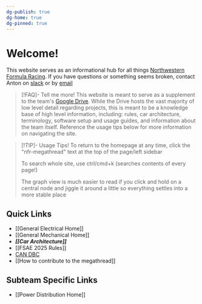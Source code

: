 ```yaml
---
dg-publish: true
dg-home: true
dg-pinned: true
---
```

# Welcome!
This website serves as an informational hub for all things [Northwestern Formula Racing](https://northwesternformularacing.com/). If you have questions or something seems broken, contact Anton on [slack](https://nufsae.slack.com/team/U05U23W4WJV) or by [email](mailto:antonwalvoord2027@u.northwestern.edu)

>[!FAQ]- Tell me more!
>This website is meant to serve as a supplement to the team's [Google Drive](https://drive.google.com/drive/u/1/folders/1boavSifWlNr12e1p5JiLdDr9w4vJpjsj). While the Drive hosts the vast majority of low level detail regarding projects, this is meant to be a knowledge base of high level information, including: rules, car architecture, terminology, software setup and usage guides, and information about the team itself. Reference the usage tips below for more information on navigating the site.

> [!TIP]- Usage Tips!
> To return to the homepage at any time, click the "nfr-megathread" text at the top of the page/left sidebar
> 
> To search whole site, use ctrl/cmd+k (searches contents of every page!)
> 
> The graph view is much easier to read if you click and hold on a central node and jiggle it around a little so everything settles into a more stable place
## Quick Links
- [[General Electrical Home]]
- [[General Mechanical Home]]
- ***[[Car Architecture]]***
- [[FSAE 2025 Rules]]
- [CAN DBC](https://nfr-learn.ue.r.appspot.com/can)
- [[How to contribute to the megathread]]

## Subteam Specific Links
- [[Power Distribution Home]]
